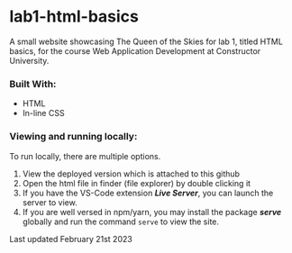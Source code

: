 # lab1-html-basics

A small website showcasing The Queen of the Skies for lab 1, titled HTML basics, for the course Web Application Development at Constructor University.

### Built With:

-   HTML
-   In-line CSS

### Viewing and running locally:

To run locally, there are multiple options.

1. View the deployed version which is attached to this github
2. Open the html file in finder (file explorer) by double clicking it
3. If you have the VS-Code extension **_Live Server_**, you can launch the server to view.
4. If you are well versed in npm/yarn, you may install the package **_serve_** globally and run the command <code>serve</code> to view the site.

Last updated February 21st 2023
